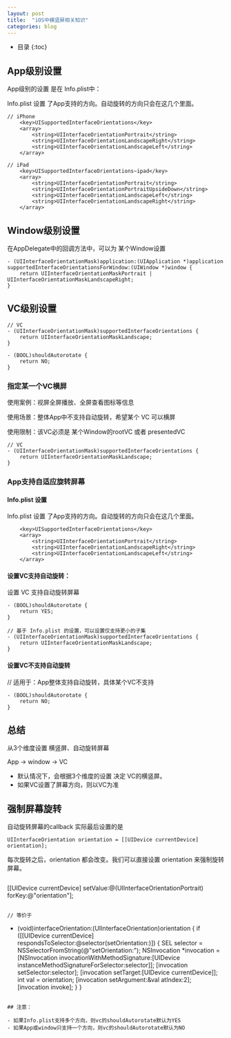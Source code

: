 ```yaml
---
layout: post
title:  "iOS中横竖屏相关知识"
categories: blog
---
```


* 目录
{:toc}

## App级别设置

App级别的设置 是在 Info.plist中：

Info.plist 设置 了App支持的方向。自动旋转的方向只会在这几个里面。
```
// iPhone
	<key>UISupportedInterfaceOrientations</key>
	<array>
		<string>UIInterfaceOrientationPortrait</string>
		<string>UIInterfaceOrientationLandscapeRight</string>
		<string>UIInterfaceOrientationLandscapeLeft</string>
	</array>

// iPad
	<key>UISupportedInterfaceOrientations~ipad</key>
	<array>
		<string>UIInterfaceOrientationPortrait</string>
		<string>UIInterfaceOrientationPortraitUpsideDown</string>
		<string>UIInterfaceOrientationLandscapeLeft</string>
		<string>UIInterfaceOrientationLandscapeRight</string>
	</array>
```


## Window级别设置

在AppDelegate中的回调方法中，可以为 某个Window设置
```
- (UIInterfaceOrientationMask)application:(UIApplication *)application supportedInterfaceOrientationsForWindow:(UIWindow *)window {
    return UIInterfaceOrientationMaskPortrait | UIInterfaceOrientationMaskLandscapeRight;
}
```

## VC级别设置

```
// VC
- (UIInterfaceOrientationMask)supportedInterfaceOrientations {
    return UIInterfaceOrientationMaskLandscape;
}

- (BOOL)shouldAutorotate {
    return NO;
}
```

### 指定某一个VC横屏

使用案例：视屏全屏播放、全屏查看图标等信息

使用场景：整体App中不支持自动旋转，希望某个 VC 可以横屏

使用限制：该VC必须是 某个Window的rootVC 或者 presentedVC

```
// VC
- (UIInterfaceOrientationMask)supportedInterfaceOrientations {
    return UIInterfaceOrientationMaskLandscape;
}
```

### App支持自适应旋转屏幕


#### Info.plist 设置

Info.plist 设置 了App支持的方向。自动旋转的方向只会在这几个里面。
```
	<key>UISupportedInterfaceOrientations</key>
	<array>
		<string>UIInterfaceOrientationPortrait</string>
		<string>UIInterfaceOrientationLandscapeRight</string>
		<string>UIInterfaceOrientationLandscapeLeft</string>
	</array>
```

#### 设置VC支持自动旋转：

设置 VC 支持自动旋转屏幕
```
- (BOOL)shouldAutorotate {
    return YES;
}

// 基于 Info.plist 的设置，可以设置仅支持更小的子集
- (UIInterfaceOrientationMask)supportedInterfaceOrientations {
    return UIInterfaceOrientationMaskLandscape;
}
```

#### 设置VC不支持自动旋转

// 适用于：App整体支持自动旋转，具体某个VC不支持
```
- (BOOL)shouldAutorotate {
    return NO;
}
```

## 总结 

从3个维度设置 横竖屏、自动旋转屏幕 

App -> window -> VC

- 默认情况下，会根据3个维度的设置 决定 VC的横竖屏。
- 如果VC设置了屏幕方向，则以VC为准

## 强制屏幕旋转

自动旋转屏幕的callback 实际最后设置的是 

```
UIInterfaceOrientation orientation = [[UIDevice currentDevice] orientation];
```

每次旋转之后，orientation 都会改变。我们可以直接设置 orientation 来强制旋转屏幕。

```

```
[[UIDevice currentDevice] setValue:@(UIInterfaceOrientationPortrait) forKey:@"orientation"];
```

// 等价于 
```
- (void)interfaceOrientation:(UIInterfaceOrientation)orientation {
    if ([[UIDevice currentDevice] respondsToSelector:@selector(setOrientation:)]) {
        SEL selector             = NSSelectorFromString(@"setOrientation:");
        NSInvocation *invocation = [NSInvocation invocationWithMethodSignature:[UIDevice instanceMethodSignatureForSelector:selector]];
        [invocation setSelector:selector];
        [invocation setTarget:[UIDevice currentDevice]];
        int val                  = orientation;
        [invocation setArgument:&val atIndex:2];
        [invocation invoke];
    }
}
```

## 注意：

- 如果Info.plist支持多个方向，则vc的shouldAutorotate默认为YES
- 如果App或window只支持一个方向，则vc的shouldAutorotate默认为NO
